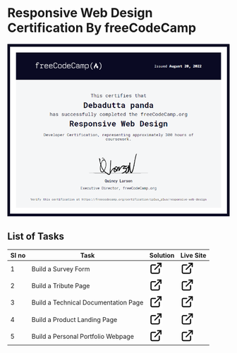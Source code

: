 # Responsive Web Design Certification By freeCodeCamp

[![Certified by FreeCodeCamp](./certificate.png)](https://www.freecodecamp.org/certification/iplus_plus/responsive-web-design)

## List of Tasks

|Sl no|Task|Solution|Live Site|
|----|--------|---------|---------|
|1|Build a Survey Form|[![](./link.svg)](https://github.com/debadutta98/freecodecamp-certification/tree/master/certification-project-1)|[![](./link.svg)](https://debadutta98.github.io/freecodecamp-certification/certification-project-1)
|2|Build a Tribute Page|[![](./link.svg)](https://github.com/debadutta98/freecodecamp-certification/tree/master/certification-project-2)|[![](./link.svg)](https://debadutta98.github.io/freecodecamp-certification/certification-project-2)
|3|Build a Technical Documentation Page|[![](./link.svg)](https://github.com/debadutta98/freecodecamp-certification/tree/master/certification-project-3)|[![](./link.svg)](https://debadutta98.github.io/freecodecamp-certification/certification-project-3)
|4|Build a Product Landing Page|[![](./link.svg)](https://github.com/debadutta98/freecodecamp-certification/tree/master/certification-project-4)|[![](./link.svg)](https://debadutta98.github.io/freecodecamp-certification/certification-project-4)
|5|Build a Personal Portfolio Webpage|[![](./link.svg)](https://github.com/debadutta98/freecodecamp-certification/tree/master/certification-project-4)|[![](./link.svg)](https://debadutta98.github.io/freecodecamp-certification/certification-project-4)


